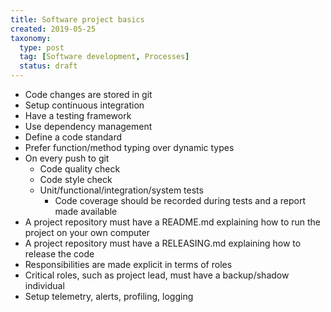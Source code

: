 ```yaml
---
title: Software project basics
created: 2019-05-25
taxonomy:
  type: post
  tag: [Software development, Processes]
  status: draft
---
```


* Code changes are stored in git
* Setup continuous integration
* Have a testing framework
* Use dependency management
* Define a code standard
* Prefer function/method typing over dynamic types
* On every push to git
	* Code quality check
	* Code style check
	* Unit/functional/integration/system tests
		* Code coverage should be recorded during tests and a report made available
* A project repository must have a README.md explaining how to run the project on your own computer
* A project repository must have a RELEASING.md explaining how to release the code
* Responsibilities are made explicit in terms of roles
* Critical roles, such as project lead, must have a backup/shadow individual
* Setup telemetry, alerts, profiling, logging
